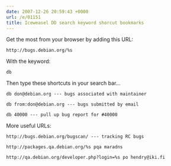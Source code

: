 ```yaml
---
date: 2007-12-26 20:59:43 +0000
url: /e/01151
title: Iceweasel DD search keyword shorcut bookmarks
---
```


Get the most from your browser by adding this URL:

	http://bugs.debian.org/%s
With the keyword:

	db
Then type these shortcuts in your search bar...

	db don@debian.org --- bugs associated with maintainer

	db from:don@debian.org --- bugs submitted by email

	db 40000 --- pull up bug report for #40000
More useful URLs:

	http://bugs.debian.org/bugscan/ --- tracking RC bugs

	http://packages.qa.debian.org/%s pqa maradns

	http://qa.debian.org/developer.php?login=%s po hendry@iki.fi
